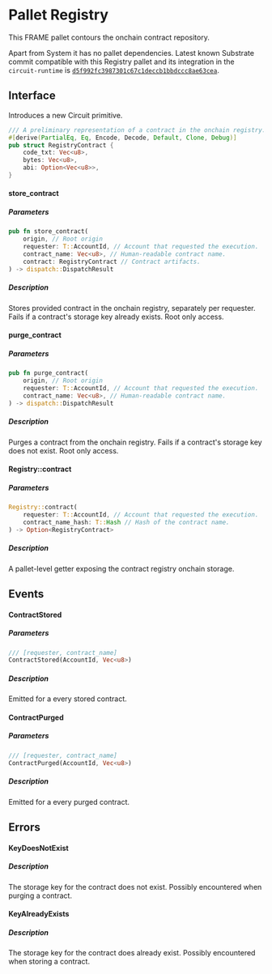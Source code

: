 # Pallet Registry

This FRAME pallet contours the onchain contract repository.

Apart from System it has no pallet dependencies. Latest known Substrate commit compatible with this Registry pallet and its integration in the `circuit-runtime` is [`d5f992fc3987301c67c1deccb1bbdccc8ae63cea`](https://github.com/paritytech/substrate/tree/d5f992fc3987301c67c1deccb1bbdccc8ae63cea).

## Interface

Introduces a new Circuit primitive.

```rust
/// A preliminary representation of a contract in the onchain registry.
#[derive(PartialEq, Eq, Encode, Decode, Default, Clone, Debug)]
pub struct RegistryContract {
    code_txt: Vec<u8>,
    bytes: Vec<u8>,
    abi: Option<Vec<u8>>,
}
```

#### store_contract
##### Parameters
```rust
pub fn store_contract(
    origin, // Root origin
    requester: T::AccountId, // Account that requested the execution.
    contract_name: Vec<u8>, // Human-readable contract name.
    contract: RegistryContract // Contract artifacts.
) -> dispatch::DispatchResult
```
##### Description
Stores provided contract in the onchain registry, separately per requester. Fails if a contract's storage key already exists. Root only access.

#### purge_contract
##### Parameters
```rust
pub fn purge_contract(
    origin, // Root origin
    requester: T::AccountId, // Account that requested the execution.
    contract_name: Vec<u8>, // Human-readable contract name.
) -> dispatch::DispatchResult
```
##### Description
Purges a contract from the onchain registry. Fails if a contract's storage key does not exist. Root only access.

#### Registry::contract
##### Parameters
```rust
Registry::contract(
    requester: T::AccountId, // Account that requested the execution.
    contract_name_hash: T::Hash // Hash of the contract name.
) -> Option<RegistryContract>
```

##### Description
A pallet-level getter exposing the contract registry onchain storage.

## Events

#### ContractStored

##### Parameters
```rust
/// [requester, contract_name]
ContractStored(AccountId, Vec<u8>)
```

##### Description
Emitted for a every stored contract.

#### ContractPurged

##### Parameters
```rust
/// [requester, contract_name]
ContractPurged(AccountId, Vec<u8>)
```

##### Description
Emitted for a every purged contract.

## Errors

#### KeyDoesNotExist

##### Description
The storage key for the contract does not exist. Possibly encountered when purging a contract.

#### KeyAlreadyExists

##### Description
The storage key for the contract does already exist. Possibly encountered when storing a contract.